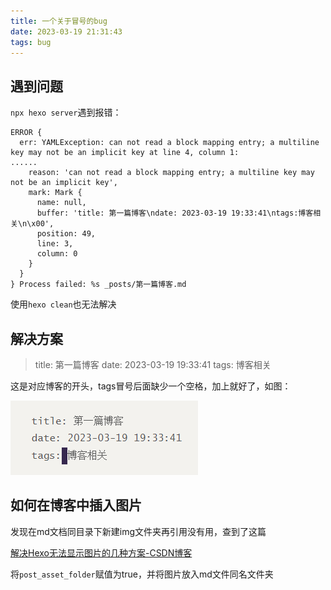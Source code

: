 ```yaml
---
title: 一个关于冒号的bug
date: 2023-03-19 21:31:43
tags: bug
---
```


## 遇到问题

`npx hexo server`遇到报错：

```
ERROR {
  err: YAMLException: can not read a block mapping entry; a multiline key may not be an implicit key at line 4, column 1:
......
    reason: 'can not read a block mapping entry; a multiline key may not be an implicit key',
    mark: Mark {
      name: null,
      buffer: 'title: 第一篇博客\ndate: 2023-03-19 19:33:41\ntags:博客相关\n\x00',
      position: 49,
      line: 3,
      column: 0
    }
  }
} Process failed: %s _posts/第一篇博客.md
```

使用`hexo clean`也无法解决

## 解决方案

> title: 第一篇博客
> date: 2023-03-19 19:33:41
> tags: 博客相关

这是对应博客的开头，tags冒号后面缺少一个空格，加上就好了，如图：

![bug截图](一个关于冒号的bug/bug_of_colon.png)



## 如何在博客中插入图片

发现在md文档同目录下新建img文件夹再引用没有用，查到了这篇

[ 解决Hexo无法显示图片的几种方案-CSDN博客](https://blog.csdn.net/weixin_42030522/article/details/123075824)

将`post_asset_folder`赋值为true，并将图片放入md文件同名文件夹
